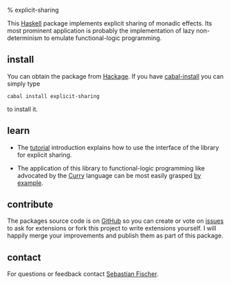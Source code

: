 % explicit-sharing

This [Haskell] package implements explicit sharing of monadic
effects. Its most prominent application is probably the implementation
of lazy non-determinism to emulate functional-logic programming.


install
-------

You can obtain the package from [Hackage]. If you have [cabal-install]
you can simply type

    cabal install explicit-sharing

to install it.


learn
-----

  * The [tutorial] introduction explains how to use the interface of
    the library for explicit sharing.

  * The application of this library to functional-logic programming
    like advocated by the [Curry] language can be most easily grasped
    [by example][FLP].

contribute
----------

The packages source code is on [GitHub] so you can create or vote on
[issues] to ask for extensions or fork this project to write
extensions yourself. I will happily merge your improvements and
publish them as part of this package.


contact
-------

For questions or feedback contact [Sebastian Fischer].



[Haskell]: http://haskell.org

[Hackage]: http://hackage.haskell.org/cgi-bin/hackage-scripts/package/explicit-sharing
[cabal-install]: http://hackage.haskell.org/trac/hackage/wiki/CabalInstall

[tutorial]: tutorial.html
[Curry]: http://curry-language.org
[FLP]: flp.html

[GitHub]: http://github.com/sebfisch/explicit-sharing
[issues]: http://github.com/sebfisch/explicit-sharing/issues

[Sebastian Fischer]: mailto:sebf@informatik.uni-kiel.de

